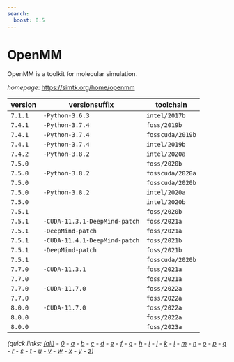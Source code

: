 ```yaml
---
search:
  boost: 0.5
---
```

# OpenMM

OpenMM is a toolkit for molecular simulation.

*homepage*: <https://simtk.org/home/openmm>

version | versionsuffix | toolchain
--------|---------------|----------
``7.1.1`` | ``-Python-3.6.3`` | ``intel/2017b``
``7.4.1`` | ``-Python-3.7.4`` | ``foss/2019b``
``7.4.1`` | ``-Python-3.7.4`` | ``fosscuda/2019b``
``7.4.1`` | ``-Python-3.7.4`` | ``intel/2019b``
``7.4.2`` | ``-Python-3.8.2`` | ``intel/2020a``
``7.5.0`` |  | ``foss/2020b``
``7.5.0`` | ``-Python-3.8.2`` | ``fosscuda/2020a``
``7.5.0`` |  | ``fosscuda/2020b``
``7.5.0`` | ``-Python-3.8.2`` | ``intel/2020a``
``7.5.0`` |  | ``intel/2020b``
``7.5.1`` |  | ``foss/2020b``
``7.5.1`` | ``-CUDA-11.3.1-DeepMind-patch`` | ``foss/2021a``
``7.5.1`` | ``-DeepMind-patch`` | ``foss/2021a``
``7.5.1`` | ``-CUDA-11.4.1-DeepMind-patch`` | ``foss/2021b``
``7.5.1`` | ``-DeepMind-patch`` | ``foss/2021b``
``7.5.1`` |  | ``fosscuda/2020b``
``7.7.0`` | ``-CUDA-11.3.1`` | ``foss/2021a``
``7.7.0`` |  | ``foss/2021a``
``7.7.0`` | ``-CUDA-11.7.0`` | ``foss/2022a``
``7.7.0`` |  | ``foss/2022a``
``8.0.0`` | ``-CUDA-11.7.0`` | ``foss/2022a``
``8.0.0`` |  | ``foss/2022a``
``8.0.0`` |  | ``foss/2023a``


*(quick links: [(all)](../index.md) - [0](../0/index.md) - [a](../a/index.md) - [b](../b/index.md) - [c](../c/index.md) - [d](../d/index.md) - [e](../e/index.md) - [f](../f/index.md) - [g](../g/index.md) - [h](../h/index.md) - [i](../i/index.md) - [j](../j/index.md) - [k](../k/index.md) - [l](../l/index.md) - [m](../m/index.md) - [n](../n/index.md) - [o](../o/index.md) - [p](../p/index.md) - [q](../q/index.md) - [r](../r/index.md) - [s](../s/index.md) - [t](../t/index.md) - [u](../u/index.md) - [v](../v/index.md) - [w](../w/index.md) - [x](../x/index.md) - [y](../y/index.md) - [z](../z/index.md))*


